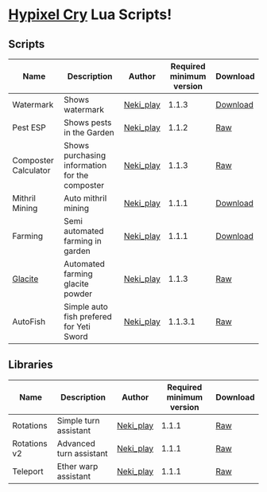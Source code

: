 # [Hypixel Cry](https://github.com/Nekiplay/Hypixel-Cry) Lua Scripts!

## Scripts
| Name                 | Description                                    | Author    | Required minimum version | Download                                                                                                       |
|----------------------|------------------------------------------------|-----------|------------------|----------------------------------------------------------------------------------------------------------------|
| Watermark            | Shows watermark                                | [Neki_play](https://github.com/Nekiplay) | 1.1.3           | [Download](https://github.com/Nekiplay/Hypixel-Cry-Scripts/raw/refs/heads/main/watermark.zip)             |
| Pest ESP             | Shows pests in the Garden                      | [Neki_play](https://github.com/Nekiplay) | 1.1.2           | [Raw](https://raw.githubusercontent.com/Nekiplay/Hypixel-Cry-Scripts/refs/heads/main/pest_esp.lua)             |
| Composter Calculator | Shows purchasing information for the composter | [Neki_play](https://github.com/Nekiplay) | 1.1.3           | [Raw](https://raw.githubusercontent.com/Nekiplay/Hypixel-Cry-Scripts/refs/heads/main/composter_calculator.lua) |
| Mithril Mining       | Auto mithril mining                            | [Neki_play](https://github.com/Nekiplay) | 1.1.1           | [Download](https://github.com/Nekiplay/Hypixel-Cry-Scripts/raw/refs/heads/main/mining_v6.zip)                  |
| Farming              | Semi automated farming in garden               | [Neki_play](https://github.com/Nekiplay) | 1.1.1           | [Download](https://github.com/Nekiplay/Hypixel-Cry-Scripts/raw/refs/heads/main/farming.zip)                  |
| [Glacite](https://youtu.be/vspWDZu9E-w)              | Automated farming glacite powder               | [Neki_play](https://github.com/Nekiplay) | 1.1.3           | [Raw](https://raw.githubusercontent.com/Nekiplay/Hypixel-Cry-Scripts/refs/heads/main/glacite_v2.lua)                  |
| AutoFish             | Simple auto fish prefered for Yeti Sword       | [Neki_play](https://github.com/Nekiplay) | 1.1.3.1         | [Raw](https://raw.githubusercontent.com/Nekiplay/Hypixel-Cry-Scripts/refs/heads/main/fishing.lua)           |


## Libraries
| Name                 | Description                                    | Author    | Required minimum version | Download                                                                                                       |
|----------------------|------------------------------------------------|-----------|------------------|----------------------------------------------------------------------------------------------------------------|
| Rotations            | Simple turn assistant                          | [Neki_play](https://github.com/Nekiplay) | 1.1.1           | [Raw](https://github.com/Nekiplay/Hypixel-Cry-Scripts/raw/refs/heads/main/libs/rotations.lua)                  |
| Rotations v2         | Advanced turn assistant                        | [Neki_play](https://github.com/Nekiplay) | 1.1.1           | [Raw](https://github.com/Nekiplay/Hypixel-Cry-Scripts/raw/refs/heads/main/libs/rotations_v2.lua)               |
| Teleport             | Ether warp assistant                           | [Neki_play](https://github.com/Nekiplay) | 1.1.1           | [Raw](https://raw.githubusercontent.com/Nekiplay/Hypixel-Cry-Scripts/refs/heads/main/libs/teleport.lua)               |
